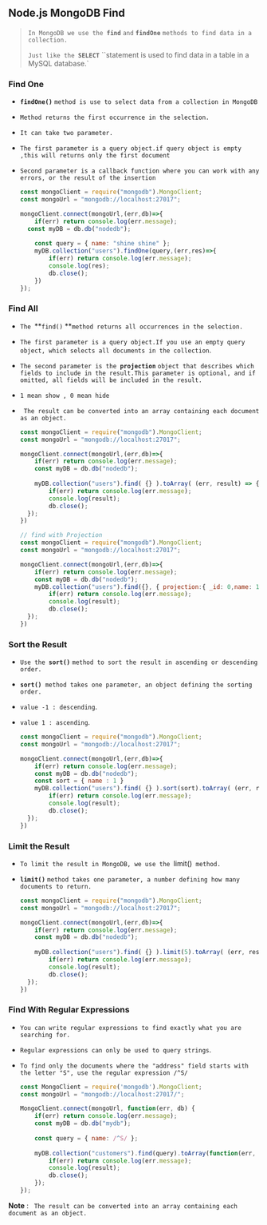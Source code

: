 ## Node.js MongoDB Find



> `In MongoDB we use the `**`find`** `and` **`findOne`** `methods to find data in a collection.`
>
> `Just like the `**`SELECT`** ``statement is used to find data in a table in a MySQL database.`





### Find One

- **`findOne()`** `method is use to select data from a collection in MongoDB `

- `Method returns the first occurrence in the selection.`

- `It can take two parameter.`

- `The first parameter is a query object.if query object is empty ,this will returns only the first document`

- `Second parameter is a callback function where you can work with any errors, or the result of the insertion`

  ```js
  const mongoClient = require("mongodb").MongoClient;
  const mongoUrl = "mongodb://localhost:27017";
  
  mongoClient.connect(mongoUrl,(err,db)=>{
      if(err) return console.log(err.message); 
    const myDB = db.db("nodedb");
      
      const query = { name: "shine shine" };
      myDB.collection("users").findOne(query,(err,res)=>{
          if(err) return console.log(err.message); 
          console.log(res);
          db.close();
      })
  });
  ```
  
  





### Find All 

- `The `**`find()` **`method returns all occurrences in the selection.`

- `The first parameter is a query object.If you use an empty query object, which selects all documents in the collection`.

- `The second parameter is the `**`projection`** `object that describes which fields to include in the result.This parameter is optional, and if omitted, all fields will be included in the result.`

- `1 mean show , 0 mean hide`

- ` The result can be converted into an array containing each document as an object.`

  ```js
  const mongoClient = require("mongodb").MongoClient;
  const mongoUrl = "mongodb://localhost:27017";
  
  mongoClient.connect(mongoUrl,(err,db)=>{
      if(err) return console.log(err.message); 
      const myDB = db.db("nodedb");
      
      myDB.collection("users").find( {} ).toArray( (err, result) => {
          if(err) return console.log(err.message); 
          console.log(result);
          db.close();
    });
  })
  
  // find with Projection
  const mongoClient = require("mongodb").MongoClient;
  const mongoUrl = "mongodb://localhost:27017";
  
  mongoClient.connect(mongoUrl,(err,db)=>{
      if(err) return console.log(err.message); 
      const myDB = db.db("nodedb");
      myDB.collection("users").find({}, { projection:{ _id: 0,name: 1}} ).toArray((err, result)=> {
          if(err) return console.log(err.message); 
          console.log(result);
          db.close();
    });
  })
  ```
  
  
  
  
  



### Sort the Result

- `Use the `**`sort()`** `method to sort the result in ascending or descending order.`

- **`sort()`**` method takes one parameter, an object defining the sorting order.`

- `value -1 : descending`.

- `value 1 : ascending`.

  ```js
  const mongoClient = require("mongodb").MongoClient;
  const mongoUrl = "mongodb://localhost:27017";
  
  mongoClient.connect(mongoUrl,(err,db)=>{
      if(err) return console.log(err.message); 
      const myDB = db.db("nodedb");
      const sort = { name : 1 }
      myDB.collection("users").find( {} ).sort(sort).toArray( (err, result) => {
          if(err) return console.log(err.message); 
          console.log(result);
          db.close();
    });
  })
  ```

  

  



### Limit the Result

- `To limit the result in MongoDB, we use the `limit()` method.`

- **`limit()`** `method takes one parameter, a number defining how many documents to return.`

  ```js
  const mongoClient = require("mongodb").MongoClient;
  const mongoUrl = "mongodb://localhost:27017";
  
  mongoClient.connect(mongoUrl,(err,db)=>{
      if(err) return console.log(err.message); 
      const myDB = db.db("nodedb");
      
      myDB.collection("users").find( {} ).limit(5).toArray( (err, result) => {
          if(err) return console.log(err.message); 
          console.log(result);
          db.close();
    });
  })
  ```

  





### Find With Regular Expressions

  - `You can write regular expressions to find exactly what you are searching for.`

  - `Regular expressions can only be used to query strings`.

  - `To find only the documents where the "address" field starts with the letter "S", use the regular expression /^S/`

    ```js
    const MongoClient = require('mongodb').MongoClient;
    const mongoUrl = "mongodb://localhost:27017/";
    
    MongoClient.connect(mongoUrl, function(err, db) {
        if(err) return console.log(err.message); 
        const myDB = db.db("mydb");
        
        const query = { name: /^S/ };
        
        myDB.collection("customers").find(query).toArray(function(err, result) {
            if(err) return console.log(err.message); 
            console.log(result);
            db.close();
        });
    });
    ```

    





**Note** : ` The result can be converted into an array containing each document as an object.`